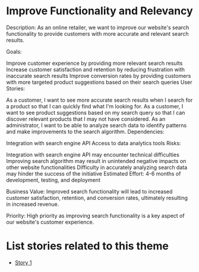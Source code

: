# Improve Functionality and Relevancy

Description: As an online retailer, we want to improve our website's search functionality to provide customers with more accurate and relevant search results.

Goals:

Improve customer experience by providing more relevant search results
Increase customer satisfaction and retention by reducing frustration with inaccurate search results
Improve conversion rates by providing customers with more targeted product suggestions based on their search queries
User Stories:

As a customer, I want to see more accurate search results when I search for a product so that I can quickly find what I'm looking for.
As a customer, I want to see product suggestions based on my search query so that I can discover relevant products that I may not have considered.
As an administrator, I want to be able to analyze search data to identify patterns and make improvements to the search algorithm.
Dependencies:

Integration with search engine API
Access to data analytics tools
Risks:

Integration with search engine API may encounter technical difficulties
Improving search algorithm may result in unintended negative impacts on other website functionalities
Difficulty in accurately analyzing search data may hinder the success of the initiative
Estimated Effort: 4-6 months of development, testing, and deployment

Business Value: Improved search functionality will lead to increased customer satisfaction, retention, and conversion rates, ultimately resulting in increased revenue.

Priority: High priority as improving search functionality is a key aspect of our website's customer experience.

# List stories related to this theme

* [Story 1](stories/story1.md)